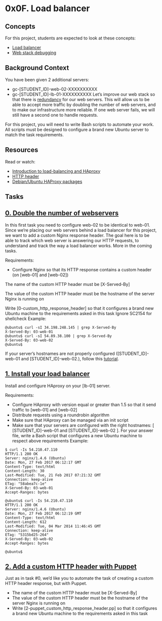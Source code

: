 # 0x0F. Load balancer

## Concepts
For this project, students are expected to look at these concepts:

* [Load balancer](https://www.thegeekstuff.com/2016/01/load-balancer-intro/)
* [Web stack debugging](https://devcentral.f5.com/s/articles/intro-to-load-balancing-for-developers-ndash-the-algorithms)

## Background Context
You have been given 2 additional servers:

* gc-[STUDENT_ID]-web-02-XXXXXXXXXX
* gc-[STUDENT_ID]-lb-01-XXXXXXXXXX
Let’s improve our web stack so that there is [redundancy](https://en.wikipedia.org/wiki/Redundancy_%28engineering%29) for our web servers. This will allow us to be able to accept more traffic by doubling the number of web servers, and to make our infrastructure more reliable. If one web server fails, we will still have a second one to handle requests.

For this project, you will need to write Bash scripts to automate your work. All scripts must be designed to configure a brand new Ubuntu server to match the task requirements.

## Resources
Read or watch:

* [Introduction to load-balancing and HAproxy](https://www.digitalocean.com/community/tutorials/an-introduction-to-haproxy-and-load-balancing-concepts)
* [HTTP header](https://www.techopedia.com/definition/27178/http-header)
* [Debian/Ubuntu HAProxy packages](https://haproxy.debian.net/)

## Tasks

## [0. Double the number of webservers](./0-custom_http_response_header)
 In this first task you need to configure web-02 to be identical to web-01.
 Since we’re placing our web servers behind a load balancer for this project, we want to add a custom Nginx response header. The goal here is to be able to track which web server is answering our HTTP requests, to understand and track the way a load balancer works. More in the coming tasks.

Requirements:

* Configure Nginx so that its HTTP response contains a custom header (on [web-01] and [web-02])

The name of the custom HTTP header must be [X-Served-By]

The value of the custom HTTP header must be the hostname of the server Nginx is running on

Write [0-custom_http_response_header] so that it configures a brand new Ubuntu machine to the requirements asked in this task
Ignore SC2154 for shellcheck
Example:
```
@ubuntu$ curl -sI 34.198.248.145 | grep X-Served-By
X-Served-By: 03-web-01
@ubuntu$ curl -sI 54.89.38.100 | grep X-Served-By
X-Served-By: 03-web-02
@ubuntu$
```
If your server’s hostnames are not properly configured ([STUDENT_ID]-web-01 and [STUDENT_ID]-web-02.), follow this [tutorial](https://aws.amazon.com/premiumsupport/knowledge-center/linux-static-hostname/).

## [1. Install your load balancer](./1-install_load_balancer)
  Install and configure HAproxy on your [lb-01] server.

Requirements:

* Configure HAproxy with version equal or greater than 1.5 so that it send traffic to [web-01] and [web-02]
* Distribute requests using a roundrobin algorithm
* Make sure that HAproxy can be managed via an init script
* Make sure that your servers are configured with the right hostnames: [ [STUDENT_ID]-web-01 and [STUDENT_ID]-web-02 ].
For your answer file, write a Bash script that configures a new Ubuntu machine to respect above requirements
Example:
```
$ curl -Is 54.210.47.110
HTTP/1.1 200 OK
Server: nginx/1.4.6 (Ubuntu)
Date: Mon, 27 Feb 2017 06:12:17 GMT
Content-Type: text/html
Content-Length: 30
Last-Modified: Tue, 21 Feb 2017 07:21:32 GMT
Connection: keep-alive
ETag: "58abea7c-1e"
X-Served-By: 03-web-01
Accept-Ranges: bytes

@ubuntu$ curl -Is 54.210.47.110
HTTP/1.1 200 OK
Server: nginx/1.4.6 (Ubuntu)
Date: Mon, 27 Feb 2017 06:12:19 GMT
Content-Type: text/html
Content-Length: 612
Last-Modified: Tue, 04 Mar 2014 11:46:45 GMT
Connection: keep-alive
ETag: "5315bd25-264"
X-Served-By: 03-web-02
Accept-Ranges: bytes

@ubuntu$
```

## [2. Add a custom HTTP header with Puppet](./2-puppet_custom_http_response_header.pp)
Just as in task #0, we’d like you to automate the task of creating a custom HTTP header response, but with Puppet.

* The name of the custom HTTP header must be [X-Served-By]
* The value of the custom HTTP header must be the hostname of the server Nginx is running on
* Write [2-puppet_custom_http_response_header.pp] so that it configures a brand new Ubuntu machine to the requirements asked in this task
